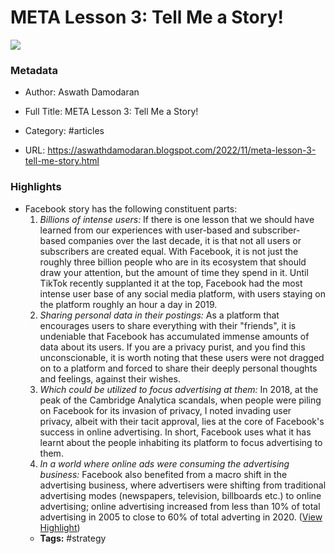 # META Lesson 3: Tell Me a Story!

![](https://blogger.googleusercontent.com/img/b/R29vZ2xl/AVvXsEj--f4cP4G2dLI9J1T64Iwll0Su7vXi9XOyzItfiLb74V7knkDlZFupgUstVXDojjp2ypUxXhEZ2kmdJiP8jY2MwK5imhB7b96AWZGj2zZ9nlQuwbWE32lt5N2mQEvhc9UN544JYIsnM4N3I-BjdxJaxV7UjwIMlLdwSaIe239xMSk66yVYybEswe2V/w1200-h630-p-k-no-nu/Story&Numbers.jpg)

### Metadata

- Author: Aswath Damodaran
- Full Title: META Lesson 3: Tell Me a Story!
- Category: #articles


- URL: https://aswathdamodaran.blogspot.com/2022/11/meta-lesson-3-tell-me-story.html

### Highlights

- Facebook story has the following constituent parts:
  1. *Billions of intense users:* If there is one lesson that we should have learned from our experiences with user-based and subscriber-based companies over the last decade, it is that not all users or subscribers are created equal. With Facebook, it is not just the roughly three billion people who are in its ecosystem that should draw your attention, but the amount of time they spend in it. Until TikTok recently supplanted it at the top, Facebook had the most intense user base of any social media platform, with users staying on the platform roughly an hour a day in 2019.
  2. *Sharing personal data in their postings:* As a platform that encourages users to share everything with their "friends", it is undeniable that Facebook has accumulated immense amounts of data about its users. If you are a privacy purist, and you find this unconscionable, it is worth noting that these users were not dragged on to a platform and forced to share their deeply personal thoughts and feelings, against their wishes.
  3. *Which could be utilized to focus advertising at them:* In 2018, at the peak of the Cambridge Analytica scandals, when people were piling on Facebook for its invasion of privacy, I noted invading user privacy, albeit with their tacit approval, lies at the core of Facebook's success in online advertising. In short, Facebook uses what it has learnt about the people inhabiting its platform to focus advertising to them.
  4. *In a world where online ads were consuming the advertising business:* Facebook also benefited from a macro shift in the advertising business, where advertisers were shifting from traditional advertising modes (newspapers, television, billboards etc.) to online advertising; online advertising increased from less than 10% of total advertising in 2005 to close to 60% of total adverting in 2020. ([View Highlight](https://read.readwise.io/read/01gj8mxv65cw3y9e3qfgb1byhp))
    - **Tags:** #strategy
